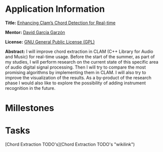 Application Information
=======================

**Title:** [Enhancing Clam’s Chord Detection for Real-time](http://code.google.com/soc/clam/appinfo.html?csaid=B829C32C3D9D7B13)

**Mentor:** [David García Garzón](http://vokicodder.blogspot.com/)

**License:** [GNU General Public License (GPL)](http://creativecommons.org/licenses/GPL/2.0/)

**Abstract:** I will improve chord extraction in CLAM (C++ Library for Audio and Music) for real-time usage. Before the start of the summer, as part of my studies, I will perform research on the current state of this specific area of audio digital signal processing. Then I will try to compare the most promising algorithms by implementing them in CLAM. I will also try to improve the visualization of the results. As a by-product of the research phase I would also like to explore the possibility of adding instrument recognition in the future.

Millestones
===========

Tasks
=====

[Chord Extraction TODO's](Chord Extraction TODO's "wikilink")
